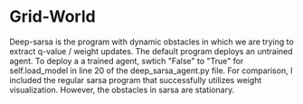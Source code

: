 # Grid-World

Deep-sarsa is the program with dynamic obstacles in which we are trying to extract q-value / weight updates.  The default program deploys an untrained agent.  To deploy a a trained agent, swtich "False" to "True" for self.load_model in line 20 of the deep_sarsa_agent.py file.  For comparison, I included the regular sarsa program that successfully utilizes weight visualization.  However, the obstacles in sarsa are stationary.  
